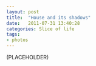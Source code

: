 ```yaml
---
layout: post
title:  "House and its shadows"
date:   2011-07-31 13:40:28
categories: Slice of life
tags:
- photos
---
```


(PLACEHOLDER)
